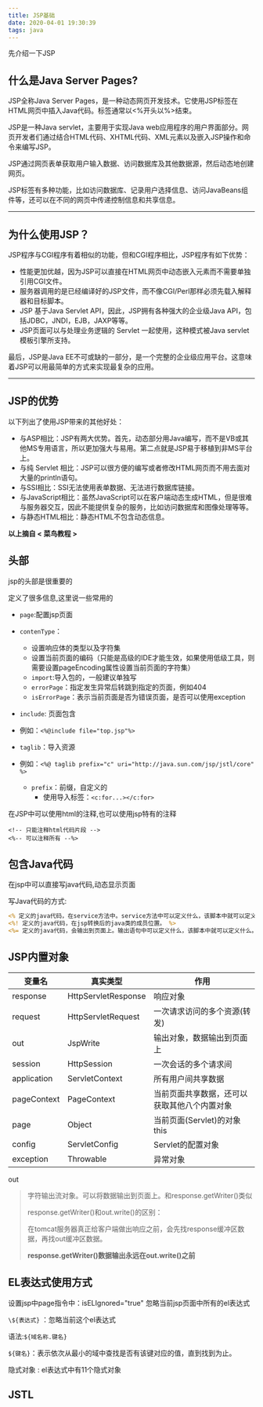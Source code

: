 ```yaml
---
title: JSP基础
date: 2020-04-01 19:30:39
tags: java
---
```


先介绍一下JSP

<!--more-->

## 什么是Java Server Pages?

JSP全称Java Server Pages，是一种动态网页开发技术。它使用JSP标签在HTML网页中插入Java代码。标签通常以<%开头以%>结束。

JSP是一种Java servlet，主要用于实现Java web应用程序的用户界面部分。网页开发者们通过结合HTML代码、XHTML代码、XML元素以及嵌入JSP操作和命令来编写JSP。

JSP通过网页表单获取用户输入数据、访问数据库及其他数据源，然后动态地创建网页。

JSP标签有多种功能，比如访问数据库、记录用户选择信息、访问JavaBeans组件等，还可以在不同的网页中传递控制信息和共享信息。



------

## 为什么使用JSP？

JSP程序与CGI程序有着相似的功能，但和CGI程序相比，JSP程序有如下优势：

- 性能更加优越，因为JSP可以直接在HTML网页中动态嵌入元素而不需要单独引用CGI文件。
- 服务器调用的是已经编译好的JSP文件，而不像CGI/Perl那样必须先载入解释器和目标脚本。
- JSP 基于Java Servlet API，因此，JSP拥有各种强大的企业级Java API，包括JDBC，JNDI，EJB，JAXP等等。
- JSP页面可以与处理业务逻辑的 Servlet 一起使用，这种模式被Java servlet 模板引擎所支持。

最后，JSP是Java EE不可或缺的一部分，是一个完整的企业级应用平台。这意味着JSP可以用最简单的方式来实现最复杂的应用。

------

## JSP的优势

以下列出了使用JSP带来的其他好处：

- 与ASP相比：JSP有两大优势。首先，动态部分用Java编写，而不是VB或其他MS专用语言，所以更加强大与易用。第二点就是JSP易于移植到非MS平台上。
- 与纯 Servlet 相比：JSP可以很方便的编写或者修改HTML网页而不用去面对大量的println语句。
- 与SSI相比：SSI无法使用表单数据、无法进行数据库链接。
- 与JavaScript相比：虽然JavaScript可以在客户端动态生成HTML，但是很难与服务器交互，因此不能提供复杂的服务，比如访问数据库和图像处理等等。
- 与静态HTML相比：静态HTML不包含动态信息。

**以上摘自 < 菜鸟教程 >** 



## 头部

jsp的头部是很重要的

定义了很多信息,这里说一些常用的

- `page`:配置jsp页面
- `contenType`：
    - 设置响应体的类型以及字符集
    - 设置当前页面的编码（只能是高级的IDE才能生效，如果使用低级工具，则需要设置pageEncoding属性设置当前页面的字符集）
  - `import`:导入包的，一般建议单独写
  - `errorPage`：指定发生异常后转跳到指定的页面，例如404
  - `isErrorPage`：表示当前页面是否为错误页面，是否可以使用exception
  
- `include`: 页面包含
- 例如：`<%@include file="top.jsp"%>`
  
- `taglib`：导入资源
- 例如：`<%@ taglib prefix="c" uri="http://java.sun.com/jsp/jstl/core" %>`
  - `prefix`：前缀，自定义的
    - 使用导入标签：`<c:for...></c:for>`


在JSP中可以使用html的注释,也可以使用jsp特有的注释

```
<!-- 只能注释html代码片段 -->
<%-- 可以注释所有 --%>
```

## 包含Java代码

在jsp中可以直接写java代码,动态显示页面

写Java代码的方式:

```jsp
<% 定义的java代码，在service方法中。service方法中可以定义什么，该脚本中就可以定义什么。 %>
<%! 定义的java代码，在jsp转换后的java类的成员位置。 %>
<%= 定义的java代码，会输出到页面上。输出语句中可以定义什么，该脚本中就可以定义什么。 %>
```

## JSP内置对象

| 变量名      | 真实类型            | 作用                                         |
| ----------- | ------------------- | -------------------------------------------- |
| response    | HttpServletResponse | 响应对象                                     |
| request     | HttpServletRequest  | 一次请求访问的多个资源(转发)                 |
| out         | JspWrite            | 输出对象，数据输出到页面上                   |
| session     | HttpSession         | 一次会话的多个请求间                         |
| application | ServletContext      | 所有用户间共享数据                           |
| pageContext | PageContext         | 当前页面共享数据，还可以获取其他八个内置对象 |
| page        | Object              | 当前页面(Servlet)的对象 this                 |
| config      | ServletConfig       | Servlet的配置对象                            |
| exception   | Throwable           | 异常对象                                     |

out

> 字符输出流对象。可以将数据输出到页面上。和response.getWriter()类似
>
> response.getWriter()和out.write()的区别：
>
> 在tomcat服务器真正给客户端做出响应之前，会先找response缓冲区数据，再找out缓冲区数据。
>
> **response.getWriter()数据输出永远在out.write()之前**

## EL表达式使用方式

设置jsp中page指令中：isELIgnored="true" 忽略当前jsp页面中所有的el表达式

`\${表达式}` ：忽略当前这个el表达式

语法:`${域名称.键名}`

`${键名}`：表示依次从最小的域中查找是否有该键对应的值，直到找到为止。

隐式对象 : el表达式中有11个隐式对象

## JSTL

[菜鸟教程JSP教程]: https://www.runoob.com/jsp/jsp-jstl.html

